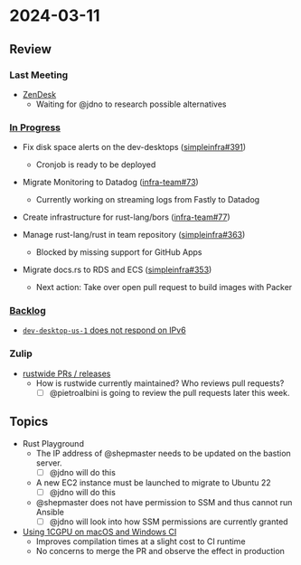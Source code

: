 # 2024-03-11

## Review

### Last Meeting

- [ZenDesk](https://rust-lang.zulipchat.com/#narrow/stream/242791-t-infra/topic/ZenDesk)
  - Waiting for @jdno to research possible alternatives

### [In Progress](https://github.com/orgs/rust-lang/projects/24/views/1)

- Fix disk space alerts on the dev-desktops ([simpleinfra#391](https://github.com/rust-lang/simpleinfra/issues/391))

  - Cronjob is ready to be deployed

- Migrate Monitoring to Datadog ([infra-team#73](https://github.com/rust-lang/infra-team/issues/73))

  - Currently working on streaming logs from Fastly to Datadog

- Create infrastructure for rust-lang/bors ([infra-team#77](https://github.com/rust-lang/infra-team/issues/77))

- Manage rust-lang/rust in team repository ([simpleinfra#363](https://github.com/rust-lang/simpleinfra/issues/363))

  - Blocked by missing support for GitHub Apps

- Migrate docs.rs to RDS and ECS ([simpleinfra#353](https://github.com/rust-lang/simpleinfra/issues/353))
  - Next action: Take over open pull request to build images with Packer

### [Backlog](https://github.com/orgs/rust-lang/projects/24/views/1)

- [`dev-desktop-us-1` does not respond on IPv6](https://github.com/rust-lang/simpleinfra/issues/186)

### Zulip

- [rustwide PRs / releases](https://rust-lang.zulipchat.com/#narrow/stream/242791-t-infra/topic/rustwide.20PRs.20.2F.20releases.3F)
  - How is rustwide currently maintained? Who reviews pull requests?
    - [ ] @pietroalbini is going to review the pull requests later this week.

## Topics

- Rust Playground
  - The IP address of @shepmaster needs to be updated on the bastion server.
    - [ ] @jdno will do this
  - A new EC2 instance must be launched to migrate to Ubuntu 22
    - [ ] @jdno will do this
  - @shepmaster does not have permission to SSM and thus cannot run Ansible
    - [ ] @jdno will look into how SSM permissions are currently granted
- [Using 1CGPU on macOS and Windows CI](https://rust-lang.zulipchat.com/#narrow/stream/242791-t-infra/topic/Using.201CGU.20on.20macOS.20and.20Windows.20dist.20CI)
  - Improves compilation times at a slight cost to CI runtime
  - No concerns to merge the PR and observe the effect in production
